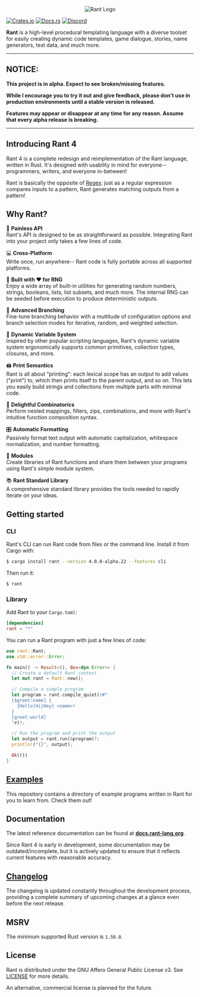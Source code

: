 <p align="center">
<img src="https://i.imgur.com/s9jMDhI.png" alt="Rant Logo" ></img>
</p>

[![Crates.io](https://img.shields.io/crates/v/rant)](https://crates.io/crates/rant)
[![Docs.rs](https://docs.rs/rant/badge.svg)](https://docs.rs/rant)
[![Discord](https://img.shields.io/discord/332251452334669834?color=6C8BD5&label=discord&logo=discord&logoColor=%23fff)](https://discord.gg/U8Bj6gSshJ)



**Rant** is a high-level procedural templating language with a diverse toolset for easily creating dynamic code templates, game dialogue, stories, name generators, test data, and much more.

***

## NOTICE:

**This project is in alpha. Expect to see broken/missing features.**

**While I encourage you to try it out and give feedback, please don't use in production environments until a stable version is released.**

**Features may appear or disappear at any time for any reason. Assume that every alpha release is breaking.**

***

## Introducing Rant 4

Rant 4 is a complete redesign and reimplementation of the Rant language, written in Rust. 
It's designed with usability in mind for everyone-- programmers, writers, and everyone in-between!


Rant is basically the opposite of [Regex](https://en.wikipedia.org/wiki/Regular_expression): 
just as a regular expression compares inputs to a pattern, Rant generates matching outputs from a pattern!

## Why Rant?

🧰 **Painless API** <br/> 
Rant's API is designed to be as straightforward as possible. Integrating Rant into your project only takes a few lines of code.

💻 **Cross-Platform** <br/> 
Write once, run anywhere-- Rant code is fully portable across all supported platforms.

🎲 **Built with ♥ for RNG** <br/>
Enjoy a wide array of built-in utilities for generating random numbers, strings, booleans, lists, list subsets, and much more. The internal RNG can be seeded before execution to produce deterministic outputs.

🔱 **Advanced Branching** <br/> 
Fine-tune branching behavior with a multitude of configuration options and branch selection modes for iterative, random, and weighted selection.

🎨 **Dynamic Variable System** <br/> 
Inspired by other popular scripting languages, Rant's dynamic variable system ergonomically supports common primitives, collection types, closures, and more.

🖨 **Print Semantics** <br/> 
Rant is all about "printing": each lexical scope has an output to add values ("print") to, which then prints itself to the parent output, and so on. 
This lets you easily build strings and collections from multiple parts with minimal code.

🧬 **Delightful Combinatorics** <br/> 
Perform nested mappings, filters, zips, combinations, and more with Rant's intuitive function composition syntax.

🎛 **Automatic Formatting** <br/> 
Passively format text output with automatic capitalization, whitespace normalization, and number formatting.

🧩 **Modules** <br/> 
Create libraries of Rant functions and share them between your programs using Rant's simple module system.

📚 **Rant Standard Library** <br/> 
A comprehensive standard library provides the tools needed to rapidly iterate on your ideas.

## Getting started

### CLI

Rant's CLI can run Rant code from files or the command line.
Install it from Cargo with:

```sh
$ cargo install rant --version 4.0.0-alpha.22 --features cli
```

Then run it:

```sh
$ rant
```

### Library

Add Rant to your `Cargo.toml`:

```toml
[dependencies]
rant = "*"
```

You can run a Rant program with just a few lines of code:

```rust
use rant::Rant;
use std::error::Error;

fn main() -> Result<(), Box<dyn Error>> {
  // Create a default Rant context
  let mut rant = Rant::new();

  // Compile a simple program
  let program = rant.compile_quiet(r#"
  [$greet:name] {
    {Hello|Hi|Hey} <name>!
  }
  [greet:world]
  "#)?;

  // Run the program and print the output
  let output = rant.run(&program)?;
  println!("{}", output);

  Ok(())
}
```

## [Examples](./examples/rant/)

This repository contains a directory of example programs written in Rant for you to learn from. Check them out!

## Documentation

The latest reference documentation can be found at **[docs.rant-lang.org](https://docs.rant-lang.org)**.

Since Rant 4 is early in development, some documentation may be outdated/incomplete, but it is actively updated to ensure that it reflects current features with reasonable accuracy.

## [Changelog](https://github.com/rant-lang/rant/blob/master/CHANGELOG.md)

The changelog is updated constantly throughout the development process, providing a complete summary of upcoming changes at a glance even before the next release.

## MSRV

The minimum supported Rust version is `1.50.0`.

## License

Rant is distributed under the GNU Affero General Public License v3. See [LICENSE](./LICENSE) for more details.

An alternative, commercial license is planned for the future.
